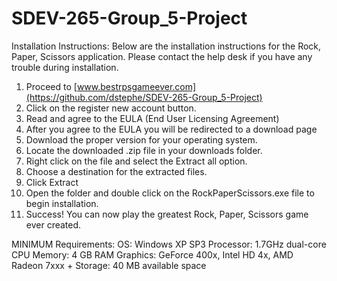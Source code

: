 # SDEV-265-Group_5-Project
 Installation Instructions:
	Below are the installation instructions for the Rock, Paper, Scissors application. Please contact the help desk if you have any trouble during installation.
1.	Proceed to [www.bestrpsgameever.com](https://github.com/dstephe/SDEV-265-Group_5-Project)
2.	Click on the register new account button.
3.	Read and agree to the EULA (End User Licensing Agreement)
4.	After you agree to the EULA you will be redirected to a download page
5.	Download the proper version for your operating system.
6.	Locate the downloaded .zip file in your downloads folder.
7.	Right click on the file and select the Extract all option.
8.	Choose a destination for the extracted files.
9.	Click Extract
10.	Open the folder and double click on the RockPaperScissors.exe file to begin installation.
11.	Success! You can now play the greatest Rock, Paper, Scissors game ever created.

MINIMUM Requirements:
OS: Windows XP SP3
Processor: 1.7GHz dual-core CPU
Memory: 4 GB RAM
Graphics: GeForce 400x, Intel HD 4x, AMD Radeon 7xxx +
Storage: 40 MB available space

